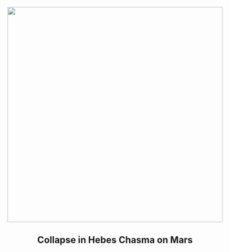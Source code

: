 
<p align="center"><img src="https://apod.nasa.gov/apod/image/2507/HebesChasma_esa_960.jpg" width="500" height="500"></p>
<h2 align="center"> Collapse in Hebes Chasma on Mars </h2>
